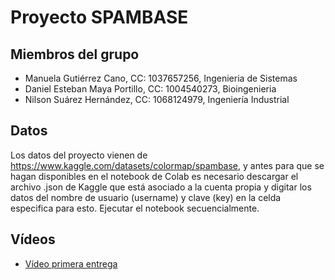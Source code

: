 # Proyecto SPAMBASE

## Miembros del grupo

- Manuela Gutiérrez Cano, CC: 1037657256, Ingenieria de Sistemas 
- Daniel Esteban Maya Portillo, CC: 1004540273, Bioingenieria
- Nilson Suárez Hernández, CC: 1068124979, Ingeniería Industrial

## Datos

Los datos del proyecto vienen de https://www.kaggle.com/datasets/colormap/spambase, y antes para que se hagan disponibles en el notebook de Colab es necesario descargar el archivo .json de Kaggle que está asociado a la cuenta propia y digitar los datos del nombre de usuario (username) y clave (key) en la celda especifica para esto. Ejecutar el notebook secuencialmente. 

## Vídeos

- [Vídeo primera entrega](https://youtu.be/31TvAP8LNGo)
